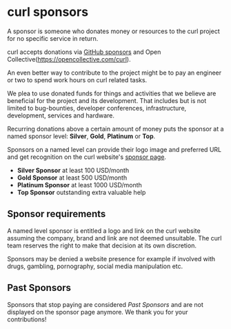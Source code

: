 # curl sponsors

A sponsor is someone who donates money or resources to the curl project for no
specific service in return.

curl accepts donations via [GitHub sponsors](https://github.com/sponsors/curl)
and Open Collective(https://opencollective.com/curl).

An even better way to contribute to the project might be to pay an engineer or
two to spend work hours on curl related tasks.

We plea to use donated funds for things and activities that we believe are
beneficial for the project and its development. That includes but is not
limited to bug-bounties, developer conferences, infrastructure, development,
services and hardware.

Recurring donations above a certain amount of money puts the sponsor at a
named sponsor level: **Silver**, **Gold**, **Platinum** or **Top**.

Sponsors on a named level can provide their logo image and preferred URL and
get recognition on the curl website's [sponsor
page](https://curl.se/sponsors.html).

- **Silver Sponsor** at least 100 USD/month
- **Gold Sponsor** at least 500 USD/month
- **Platinum Sponsor** at least 1000 USD/month
- **Top Sponsor** outstanding extra valuable help

## Sponsor requirements

A named level sponsor is entitled a logo and link on the curl website assuming
the company, brand and link are not deemed unsuitable. The curl team reserves
the right to make that decision at its own discretion.

Sponsors may be denied a website presence for example if involved with drugs,
gambling, pornography, social media manipulation etc.

## Past Sponsors

Sponsors that stop paying are considered *Past Sponsors* and are not displayed
on the sponsor page anymore. We thank you for your contributions!
